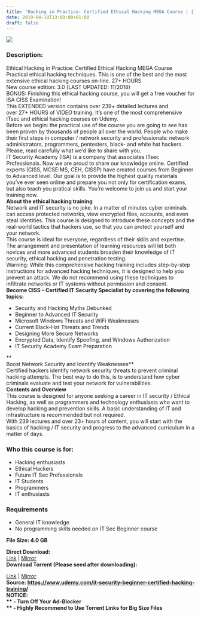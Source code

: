 ```yaml
---
title: 'Hacking in Practice: Certified Ethical Hacking MEGA Course | [ 194.99$ Course For Free ]'
date: 2019-04-10T13:00:00+01:00
draft: false
---
```


[![](https://4.bp.blogspot.com/-ak_ZkPRWHlo/XK3Z8s03VGI/AAAAAAAAByE/yakFVbSON585GhETOK30XLrkQDydky7VACLcBGAs/s640/Hacking-in-Practice-Certified-Ethical-Hacking-MEGA-Course.jpg)](https://4.bp.blogspot.com/-ak_ZkPRWHlo/XK3Z8s03VGI/AAAAAAAAByE/yakFVbSON585GhETOK30XLrkQDydky7VACLcBGAs/s1600/Hacking-in-Practice-Certified-Ethical-Hacking-MEGA-Course.jpg)

  

### Description:

Ethical Hacking in Practice: Certified Ethical Hacking MEGA Course  
Practical ethical hacking techniques. This is one of the best and the most extensive ethical hacking courses on-line. 27+ HOURS  
New course edition: 3.0 (LAST UPDATED: 11/2018)  
BONUS: Finishing this ethical hacking course, you will get a free voucher for ISA CISS Examination!  
This EXTENDED version contains over 239+ detailed lectures and over 27+ HOURS of VIDEO training. It’s one of the most comprehensive ITsec and ethical hacking courses on Udemy.  
Before we begin: the practical use of the course you are going to see has been proven by thousands of people all over the world. People who make their first steps in computer / network security and professionals: network administrators, programmers, pentesters, black- and white hat hackers. Please, read carefully what we’d like to share with you.  
IT Security Academy (ISA) is a company that associates ITsec Professionals. Now we are proud to share our knowledge online. Certified experts (CISS, MCSE:MS, CEH, CISSP) have created courses from Beginner to Advanced level. Our goal is to provide the highest quality materials you’ve ever seen online and prepare you not only for certification exams, but also teach you pratical skills. You’re welcome to join us and start your training now.  
**About the ethical hacking training**  
Network and IT security is no joke. In a matter of minutes cyber criminals can access protected networks, view encrypted files, accounts, and even steal identities. This course is designed to introduce these concepts and the real-world tactics that hackers use, so that you can protect yourself and your network.  
This course is ideal for everyone, regardless of their skills and expertise. The arrangement and presentation of learning resources will let both novices and more advanced students broaden their knowledge of IT security, ethical hacking and penetration testing.  
Warning: While this comprehensive hacking training includes step-by-step instructions for advanced hacking techniques, it is designed to help you prevent an attack. We do not recommend using these techniques to infiltrate networks or IT systems without permission and consent.  
**Become CISS – Certified IT Security Specialist by covering the following topics:**  

*   Security and Hacking Myths Debunked
*   Beginner to Advanced IT Security
*   Microsoft Windows Threats and WiFi Weaknesses
*   Current Black-Hat Threats and Trends
*   Designing More Secure Networks
*   Encrypted Data, Identify Spoofing, and Windows Authorization
*   IT Security Academy Exam Preparation

**  
Boost Network Security and Identify Weaknesses**  
Certified hackers identify network security threats to prevent criminal hacking attempts. The best way to do this, is to understand how cyber criminals evaluate and test your network for vulnerabilities.  
**Contents and Overview**  
This course is designed for anyone seeking a career in IT security / Ethical Hacking, as well as programmers and technology enthusiasts who want to develop hacking and prevention skills. A basic understanding of IT and infrastructure is recommended but not required.  
With 239 lectures and over 23+ hours of content, you will start with the basics of hacking / IT security and progress to the advanced curriculum in a matter of days.  

### Who this course is for:

*   Hacking enthusiasts
*   Ethical Hackers
*   Future IT Sec Professionals
*   IT Students
*   Programmers
*   IT enthusiasts

### Requirements

*   General IT knowledge
*   No programming skills needed on IT Sec Beginner course

**File Size: 4.0 GB**

**Direct Download:**  
[Link](http://oko.sh/HackinginPracticelink1) | [Mirror](http://oko.sh/HackinginPracticelink2)  
**Download Torrent (Please seed after downloading):**  

[Link](http://oko.sh/HackinginPracticetorrent1) | [Mirror](http://oko.sh/HackinginPracticetorrent2)  
**Source: **https://www.udemy.com/it-security-beginner-certified-hacking-training/  
**NOTICE:**  
** - Turn Off Your Ad-Blocker**  
** - Highly Recommend to Use Torrent Links for Big Size Files**
